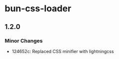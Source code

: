 # bun-css-loader

## 1.2.0

### Minor Changes

-   124652c: Replaced CSS minifier with lightningcss
